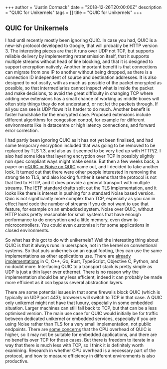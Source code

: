 +++
author = "Justin Cormack"
date = "2018-12-26T20:00:00Z"
description = "QUIC for Unikernels"
tags = []
title = "QUIC for Unikernels"
+++

## QUIC for Unikernels

I had until recently mostly been ignoring QUIC. In case you had, QUIC is a 
new-ish protocol developed to Google, that will probably be HTTP version 3. The 
interesting pieces are that it runs over UDP not TCP, but supports reliable 
delivery by implementing retransmission itself, that it supports multiple 
streams without head of line blocking, and that it is designed to support 
encryption natively. Another important benefit is that connections can migrate 
from one IP to another without being dropped, as there is a connection ID 
independent of source and destination addresses. It is also designed to not 
ossify, with as much as possible of the packet encrypted as possible, so that 
intermediaries cannot inspect what is inside the packet and make decisions, to 
avoid the great difficulty in changing TCP where adding new extensions has a 
small chance of working as middle boxes will often strip things they do not 
understand, or not let the packets through. If all you can see is UDP flows it 
is harder to do much. Another benefit is faster handshake for the encrypted 
case. Proposed extensions include different algorithms for congestion control, 
for example for different environments like in datacentre or high latency 
connections, and forward error correction.

I had partly been ignoring QUIC as it has not yet been finalised, and had some 
temporary encryption included that was going to be removed to be replaced by 
TLS 1.3, and also as it seemed to be very tied up with HTTP/2. I also had some 
idea that layering encryption over TCP in possibly slightly non spec compliant
ways might make sense. But then a few weeks back, a paper on [nQUIC or Noise on 
QUIC](https://dl.acm.org/citation.cfm?id=3284854) came out, and I decided to 
take another look. It turned out that there were other people interested in 
removing the strong tie to TLS, and also looking further it seems that the 
protocol is not that tied to HTTP, and it does provide a general transport with 
multiple streams. The [IETF standard 
drafts](https://datatracker.ietf.org/doc/draft-ietf-quic-transport/) split out 
the TLS implementation, and it looks like there is interest in pushing for a 
standard Noise based version. Quic is not significantly more complex than TCP, 
especially as you can in effect hard code the number of streams if you do not 
want to use that feature, for example on an embedded system. Noise over QUIC, 
without HTTP looks pretty reasonable for small systems that have enough 
performance to do encryption and a little memory, even down to 
microcontrollers. You could even customise it for some applications in closed 
environments.

So what has this got to do with unikernels? Well the interesting thing about 
QUIC is that it always runs in userspace, not in the kernel on conventional 
systems. So that puts unikernels on an equal footing, they can use the same 
implementations as other applications use. There are [already 
implementations](https://github.com/quicwg/base-drafts/wiki/Implementations) in 
C, C++, Go, Rust, TypeScript, Objective C, Python, and no doubt more. 
Interfacing QUIC to a transport stack is pretty simple as UDP is just a thin 
layer over ethernet. There is no reason why the implementation should be any 
less efficient, indeed it can probably be made more efficient as it csn bypass 
several abstraction layers.

There are some potential issues in that some firewalls block QUIC (which is 
typically on UDP port 443); browsers will switch to TCP in that case. A QUIC 
only unikernel might not have that luxury, especially in some embedded 
situation. Larger machines can still fall back to TCP, but that can be a less 
optimised version. The main use case for QUIC would initially be for traffic 
between dedicated unikernel or embedded services, especially if you are using 
Noise rather than TLS for a very small implementation, not public endpoints. 
There are [some 
concerns](https://calendar.perfplanet.com/2018/quic-and-http-3-too-big-to-fail/)
 that the CPU overhead of QUIC is higher, so it may not be suitable for 
embedded applications, and there are no benefits over TCP for those cases. But 
there is freedom to iterate in a way that there is much less with TCP, so I 
think it is definitely worth examining. Research in whether CPU overhead is a 
necessary part of the protocol, and how to measure efficiency in different 
environments is also productive.

